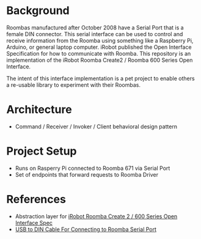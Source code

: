 # Background
Roombas manufactured after October 2008 have a Serial Port that is a female DIN connector. This serial interface can be used to control and receive information from the Roomba using something like a Raspberry Pi, Arduino, or general laptop computer. iRobot published the Open Interface Specification for how to communicate with Roomba. This repository is an implementation of the iRobot Roomba Create2 / Roomba 600 Series Open Interface.

The intent of this interface implementation is a pet project to enable others a re-usable library to experiment with their Roombas.

# Architecture
* Command / Receiver / Invoker / Client behavioral design pattern

# Project Setup
* Runs on Rasperry Pi connected to Roomba 671 via Serial Port
* Set of endpoints that forward requests to Roomba Driver

# References
* Abstraction layer for [iRobot Roomba Create 2 / 600 Series Open Interface Spec](https://www.irobotweb.com/~/media/MainSite/PDFs/About/STEM/Create/iRobot_Roomba_600_Open_Interface_Spec.pdf)
* [USB to DIN Cable For Connecting to Roomba Serial Port](https://www.amazon.com/EZSync-Serial-Roomba-Create-EZSync018/dp/B06XDPMY4Z)
